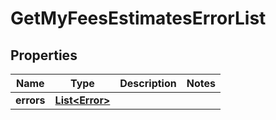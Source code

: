 # GetMyFeesEstimatesErrorList

## Properties
Name | Type | Description | Notes
------------ | ------------- | ------------- | -------------
**errors** | [**List&lt;Error&gt;**](Error.md) |  | 
